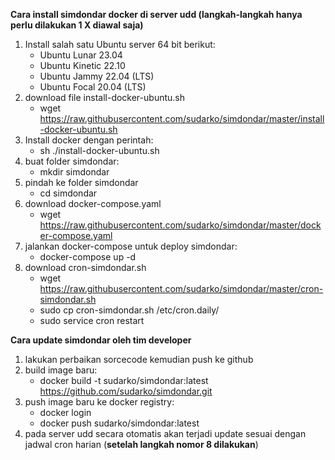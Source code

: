 **Cara install simdondar docker di server udd (langkah-langkah hanya perlu dilakukan 1 X diawal saja)**
1. Install salah satu Ubuntu server 64 bit berikut:
   - Ubuntu Lunar 23.04
   - Ubuntu Kinetic 22.10
   - Ubuntu Jammy 22.04 (LTS)
   - Ubuntu Focal 20.04 (LTS)
2. download file install-docker-ubuntu.sh
   - wget https://raw.githubusercontent.com/sudarko/simdondar/master/install-docker-ubuntu.sh
3. Install docker dengan perintah:
   - sh ./install-docker-ubuntu.sh
4. buat folder simdondar:
   - mkdir simdondar
5. pindah ke folder simdondar
   - cd simdondar
6. download docker-compose.yaml
   - wget https://raw.githubusercontent.com/sudarko/simdondar/master/docker-compose.yaml   
7. jalankan docker-compose untuk deploy simdondar:
   - docker-compose up -d
8. download cron-simdondar.sh
   - wget https://raw.githubusercontent.com/sudarko/simdondar/master/cron-simdondar.sh
   - sudo cp cron-simdondar.sh /etc/cron.daily/
   - sudo service cron restart

**Cara update simdondar oleh tim developer**
1. lakukan perbaikan sorcecode kemudian push ke github
2. build image baru:
   - docker build -t sudarko/simdondar:latest https://github.com/sudarko/simdondar.git
3. push image baru ke docker registry:
   - docker login
   - docker push sudarko/simdondar:latest
4. pada server udd secara otomatis akan terjadi update sesuai dengan jadwal cron harian (**setelah langkah nomor 8 dilakukan**)

